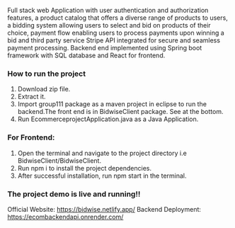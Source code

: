 Full stack web Application with user authentication and authorization features, a product catalog that offers a diverse range of products to users, a bidding system allowing users to select and bid on products of their choice, payment flow enabling users to process payments upon winning a bid and third party service Stripe API integrated for secure and seamless payment processing. Backend end implemented using Spring boot framework with SQL database and React for frontend.

### How to run the project
1. Download zip file. 
2. Extract it.
3. Import group111 package as a maven project in eclipse to run the backend.The front end is in BidwiseClient package. See at the bottom.
4. Run EcommerceprojectApplication.java as a Java Application. 

### For Frontend:
1. Open the terminal and navigate to the project directory i.e BidwiseClient/BidwiseClient.
2. Run npm i to install the project dependencies.
3. After successful installation, run npm start in the terminal.
   
### The project demo is live and running!!

Official Website: https://bidwise.netlify.app/
Backend Deployment: https://ecombackendapi.onrender.com/
